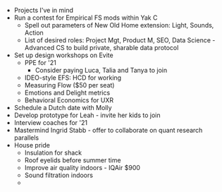 - Projects I've in mind
- Run a contest for Empirical FS mods within Yak C
    - Spell out parameters of New Old Home extension: Light, Sounds, Action
    - List of desired roles: Project Mgt, Product M, SEO, Data Science - Advanced CS to build private, sharable data protocol
- Set up design workshops on Evite
    - PPE for '21
        - Consider paying Luca, Talia and Tanya to join
    - IDEO-style EFS: HCD for working 
    - Measuring Flow ($50 per seat)
    - Emotions and Delight metrics
    - Behavioral Economics for UXR
- Schedule a Dutch date with Molly 
- Develop prototype for Leah - invite her kids to join
- Interview coaches for '21
- Mastermind Ingrid Stabb - offer to collaborate on quant research parallels
- House pride
    - Insulation for shack 
    - Roof eyelids before summer time
    - Improve air quality indoors - IQAir $900
    - Sound filtration indoors
    - 
